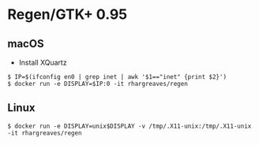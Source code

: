 # Regen/GTK+ 0.95

## macOS

* Install XQuartz

```
$ IP=$(ifconfig en0 | grep inet | awk '$1=="inet" {print $2}')
$ docker run -e DISPLAY=$IP:0 -it rhargreaves/regen
```

## Linux

```
$ docker run -e DISPLAY=unix$DISPLAY -v /tmp/.X11-unix:/tmp/.X11-unix -it rhargreaves/regen
```
